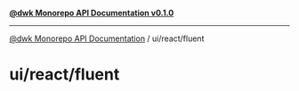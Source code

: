 [**@dwk Monorepo API Documentation v0.1.0**](../../../README.md)

---

[@dwk Monorepo API Documentation](../../../README.md) / ui/react/fluent

# ui/react/fluent
